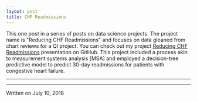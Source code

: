```yaml
---
layout: post
title: CHF Readmissions
---
```


This one post in a series of posts on data science projects.  The project name is "Reducing CHF Readmissions" and focuses on data gleaned from chart reviews for a QI project.  You can check out my project [Reducing CHF Readmissions](https://github.com/Codr99/Portfolio/blob/master/WilliamBaum1stCapstone.pdf) presentation on GitHub.  This project included a process akin to measurement systems analysis [MSA] and employed a decision-tree predictive model to predict 30-day readmissions for patients with congestive heart failure.

<hr>
<hr>

<div class="date">
    Written on July 10, 2018
</div>